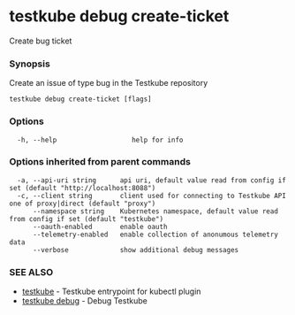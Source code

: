 # testkube debug create-ticket

Create bug ticket

### Synopsis

Create an issue of type bug in the Testkube repository

```
testkube debug create-ticket [flags]
```

### Options

```
  -h, --help                   help for info
```

### Options inherited from parent commands

```
  -a, --api-uri string      api uri, default value read from config if set (default "http://localhost:8088")
  -c, --client string       client used for connecting to Testkube API one of proxy|direct (default "proxy")
      --namespace string    Kubernetes namespace, default value read from config if set (default "testkube")
      --oauth-enabled       enable oauth
      --telemetry-enabled   enable collection of anonumous telemetry data
      --verbose             show additional debug messages
```

### SEE ALSO

* [testkube](testkube.md)  - Testkube entrypoint for kubectl plugin
* [testkube debug](testkube_debug.md) - Debug Testkube
